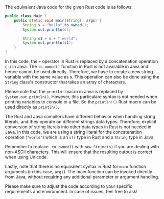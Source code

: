 The equivalent Java code for the given Rust code is as follows:

```java
public class Main { 
    public static void main(String[] args) {
        String s = "hello".to_owned(); 
        System.out.println(s);

        String s1 = s + " world";  
        System.out.println(s1);
    } 
}
```

In this code, the `+` operator in Rust is replaced by a concatenation operation (+) in Java. The `to_owned()` function in Rust is not available in Java and hence cannot be used directly. Therefore, we have to create a new string variable with the same value as s. This operation can also be done using the `String` class's constructor that takes an array of characters. 

Please note that the `println!` macro in Java is replaced by `System.out.println()`. However, this particulare syntax is not needed when printing variables to console or a file. So the `println!()` Rust macro can be used directly as `println()`. 

The Rust and Java compilers have different behavior when handling string literals, and they operate on different strings data types. Therefore, explicit conversion of string literals into other data types in Rust is not needed in Java. In this code, we are using a string literal for the concatenation operation (`"world"`) which is an `str` type in Rust and a `String` type in Java. 

Remember to replace `.to_owned()` with `new String(s)` if you are dealing with non-ASCII characters. This will ensure that the resulting output is correct when using Unicode.

Lastly, note that there is no equivalent syntax in Rust for `main` function arguments (in this case, `args`). The main function can be invoked directly from Java, without requiring any additional parameter or argument handling. 

Please make sure to adjust the code according to your specific requirements and environment. In case of issues, feel free to ask!
